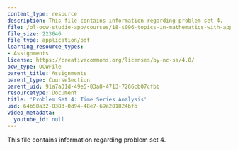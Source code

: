 ```yaml
---
content_type: resource
description: This file contains information regarding problem set 4.
file: /ol-ocw-studio-app/courses/18-s096-topics-in-mathematics-with-applications-in-finance-fall-2013/64b58a3283830d9448e769a201824bfb_MIT18_S096F13_pset4.pdf
file_size: 223646
file_type: application/pdf
learning_resource_types:
- Assignments
license: https://creativecommons.org/licenses/by-nc-sa/4.0/
ocw_type: OCWFile
parent_title: Assignments
parent_type: CourseSection
parent_uid: 91a7a31d-49e5-03a8-4713-7266cb07cfbb
resourcetype: Document
title: 'Problem Set 4: Time Series Analysis'
uid: 64b58a32-8383-0d94-48e7-69a201824bfb
video_metadata:
  youtube_id: null
---
```

This file contains information regarding problem set 4.